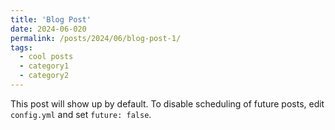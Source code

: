 ```yaml
---
title: 'Blog Post'
date: 2024-06-020
permalink: /posts/2024/06/blog-post-1/
tags:
  - cool posts
  - category1
  - category2
---
```


This post will show up by default. To disable scheduling of future posts, edit `config.yml` and set `future: false`. 
